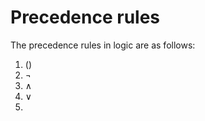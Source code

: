# Precedence rules
The precedence rules in logic are as follows:
1. ()
2. $\neg$
3. $\wedge$
4. $\vee$
5. 